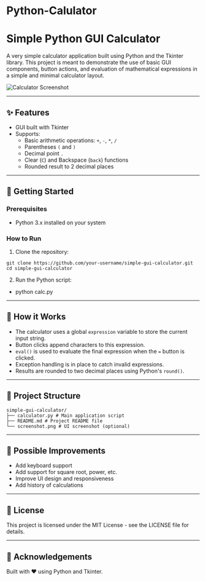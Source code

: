 # Python-Calulator
# Simple Python GUI Calculator

A very simple calculator application built using Python and the Tkinter library. This project is meant to demonstrate the use of basic GUI components, button actions, and evaluation of mathematical expressions in a simple and minimal calculator layout.

![Calculator Screenshot](screenshot1.png)

---

## ✨ Features

- GUI built with Tkinter  
- Supports:  
  - Basic arithmetic operations: `+`, `-`, `*`, `/`  
  - Parentheses `(` and `)`  
  - Decimal point `.`  
  - Clear (`C`) and Backspace (`back`) functions  
  - Rounded result to 2 decimal places  

---

## 🚀 Getting Started

### Prerequisites

- Python 3.x installed on your system

### How to Run

1. Clone the repository:
```
git clone https://github.com/your-username/simple-gui-calculator.git
cd simple-gui-calculator
```

2. Run the Python script:  
- python calc.py


---

## 🧠 How it Works

- The calculator uses a global `expression` variable to store the current input string.  
- Button clicks append characters to this expression.  
- `eval()` is used to evaluate the final expression when the `=` button is clicked.  
- Exception handling is in place to catch invalid expressions.  
- Results are rounded to two decimal places using Python's `round()`.  

---

## 📁 Project Structure
```
simple-gui-calculator/
├── calculator.py # Main application script
├── README.md # Project README file
└── screenshot.png # UI screenshot (optional)
```


---

## 🔧 Possible Improvements

- Add keyboard support  
- Add support for square root, power, etc.  
- Improve UI design and responsiveness  
- Add history of calculations  

---

## 📜 License

This project is licensed under the MIT License - see the LICENSE file for details.

---

## 🙌 Acknowledgements

Built with ❤️ using Python and Tkinter.


